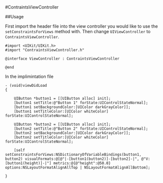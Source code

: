 #ContraintsViewController

##Usage

First import the header file into the view controller you would like to use the `setConstraintsForViews` method with. Then change `UIViewController` to `ContraintsViewController`.

```objc
#import <UIKit/UIKit.h>
#import "ContraintsViewController.h"

@interface ViewController : ContraintsViewController

@end
```

In the implimintation file

```objc
- (void)viewDidLoad
{

    UIButton *button1 = [[UIButton alloc] init];
    [button1 setTitle:@"Button 1" forState:UIControlStateNormal];
    [button1 setBackgroundColor:[UIColor darkGrayColor]];
    [button1 setTitleColor:[UIColor whiteColor] forState:UIControlStateNormal];

    UIButton *button2 = [[UIButton alloc] init];
    [button2 setTitle:@"Button 2" forState:UIControlStateNormal];
    [button2 setBackgroundColor:[UIColor darkGrayColor]];
    [button2 setTitleColor:[UIColor whiteColor] forState:UIControlStateNormal];

    [self setConstraintsForViews:NSDictionaryOfVariableBindings(button1, button2) visualFormats:@[@"|-[button1(button2)]-[button2]-|", @"V:[button1(height)]-|"] metrics:@{@"height":@50.0} options:NSLayoutFormatAlignAllTop | NSLayoutFormatAlignAllBottom];

}
```
